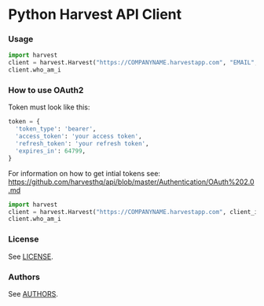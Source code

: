 # Python Harvest API Client

### Usage

```python
import harvest
client = harvest.Harvest("https://COMPANYNAME.harvestapp.com", "EMAIL", "PASSWORD")
client.who_am_i
```

### How to use OAuth2

Token must look like this:

```python
token = {
  'token_type': 'bearer',
  'access_token': 'your access token',
  'refresh_token': 'your refresh token',
  'expires_in': 64799,
}
```

For information on how to get intial tokens see: https://github.com/harvesthq/api/blob/master/Authentication/OAuth%202.0.md

```python
import harvest
client = harvest.Harvest("https://COMPANYNAME.harvestapp.com", client_id=client_id, token=token)
client.who_am_i
```

### License

See [LICENSE](LICENSE).

### Authors

See [AUTHORS](AUTHORS.md).
